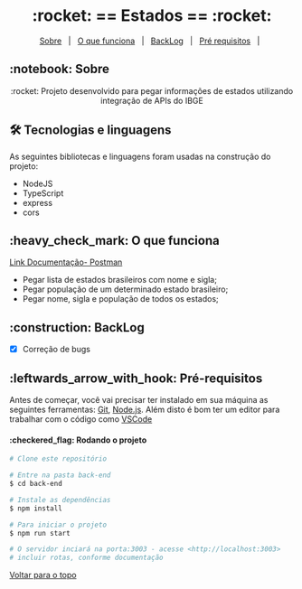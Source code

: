 <h1 align="center" id="top">:rocket: == Estados == :rocket:</h1>

<p align="center">
  <a href="#sobre">Sobre</a> &#xa0; | &#xa0; 
  <a href="#funciona">O que funciona</a> &#xa0; | &#xa0;
  <a href="#pendente">BackLog</a> &#xa0; | &#xa0;
  <a href="#requisitos">Pré requisitos</a> &#xa0; | &#xa0;
</p>

<h2 id="sobre">:notebook: Sobre </h2>

<p align="center">:rocket: Projeto desenvolvido para pegar informações de estados utilizando integração de APIs do IBGE</p>

<h2 id="tecnologias"> 🛠 Tecnologias e linguagens </h2>

As seguintes bibliotecas e linguagens foram usadas na construção do projeto:

* NodeJS
* TypeScript
* express
* cors

<h2 id="funciona">:heavy_check_mark: O que funciona</h2>

<a href="https://documenter.getpostman.com/view/20822987/Uz5CLdUW">Link Documentação- Postman</a></br>
* Pegar lista de estados brasileiros com nome e sigla;</br>
* Pegar população de um determinado estado brasileiro;</br>
* Pegar nome, sigla e população de todos os estados;</br>
 
<h2 id="pendente">:construction: BackLog</h2>

- [x] Correção de bugs


<h2 id="requisitos">:leftwards_arrow_with_hook: Pré-requisitos</h2>

Antes de começar, você vai precisar ter instalado em sua máquina as seguintes ferramentas:
[Git](https://git-scm.com), [Node.js](https://nodejs.org/en/). 
Além disto é bom ter um editor para trabalhar com o código como [VSCode](https://code.visualstudio.com/)

<h4>:checkered_flag: Rodando o projeto </h4>

```bash
# Clone este repositório

# Entre na pasta back-end
$ cd back-end

# Instale as dependências
$ npm install

# Para iniciar o projeto
$ npm run start

# O servidor inciará na porta:3003 - acesse <http://localhost:3003>
# incluir rotas, conforme documentação
```


<a href="#top">Voltar para o topo</a>
